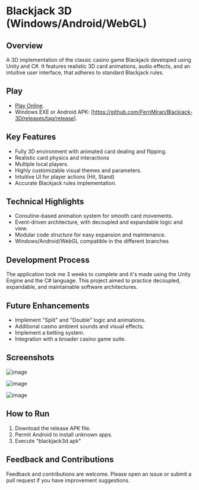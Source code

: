 # Blackjack 3D (Windows/Android/WebGL)

## Overview
A 3D implementation of the classic casino game Blackjack developed using Unity and C#. It features realistic 3D card animations, audio effects, and an intuitive user interface, that adheres to standard Blackjack rules.

## Play
- [Play Online](https://shorturl.at/IxWb0).
- Windows EXE or Android APK: [https://github.com/FernMiran/Blackjack-3D/releases/tag/release].

## Key Features
- Fully 3D environment with animated card dealing and flipping.
- Realistic card physics and interactions
- Multiple local players.
- Highly customizable visual themes and parameters.
- Intuitive UI for player actions (Hit, Stand)
- Accurate Blackjack rules implementation.

## Technical Highlights
- Coroutine-based animation system for smooth card movements.
- Event-driven architecture, with decoupled and expandable logic and view.
- Modular code structure for easy expansion and maintenance.
- Windows/Android/WebGL compatible in the different branches

## Development Process
The application took me 3 weeks to complete and it's made using the Unity Engine and the C# language. This project aimed to practice decoupled, expandable, and maintainable software architectures.

## Future Enhancements
- Implement "Split" and "Double" logic and animations.
- Additional casino ambient sounds and visual effects.
- Implement a betting system.
- Integration with a broader casino game suite.

## Screenshots
![image](https://github.com/user-attachments/assets/23f48228-dbed-4995-85af-9b21adb30cf2)

![image](https://github.com/user-attachments/assets/c88f4ad3-b4bf-4241-82f7-b6a3aac7c22f)

![image](https://github.com/user-attachments/assets/e19cd7f2-1741-4faa-b2ea-d1cbcf68c737)

## How to Run
1. Download the release APK file.
2. Permit Android to install unknown apps.
3. Execute "blackjack3d.apk"

## Feedback and Contributions
Feedback and contributions are welcome. Please open an issue or submit a pull request if you have improvement suggestions.
